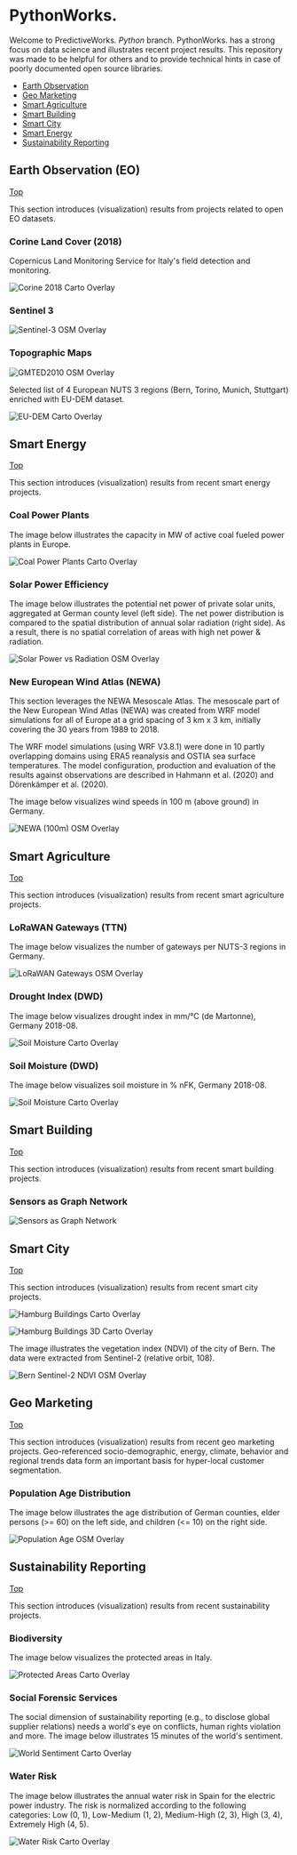 
# PythonWorks.<a id="top"></a>

Welcome to PredictiveWorks. *Python* branch. PythonWorks. has a strong focus on data science
and illustrates recent project results. This repository was made to be helpful for others and
to provide technical hints in case of poorly documented open source libraries. 

* [Earth Observation](#eo)
* [Geo Marketing](#gm)  
* [Smart Agriculture](#sa)  
* [Smart Building](#sb)  
* [Smart City](#sc)  
* [Smart Energy](#se)
* [Sustainability Reporting](#sr)

## Earth Observation (EO)<a id="eo"></a>

[Top](#top)

This section introduces (visualization) results from projects related to open EO datasets.

### Corine Land Cover (2018)

Copernicus Land Monitoring Service for Italy's field detection and monitoring.

![Corine 2018 Carto Overlay](https://github.com/predictiveworks/python-works/blob/main/images/corine2018-overlay-for-carto.png)

### Sentinel 3

![Sentinel-3 OSM Overlay](https://github.com/predictiveworks/python-works/blob/main/images/sentinel-3-overlay-for-osm.png)

### Topographic Maps

![GMTED2010 OSM Overlay](https://github.com/predictiveworks/python-works/blob/main/images/topography-italy-gmted2010-overlay-for-osm.png)

Selected list of 4 European NUTS 3 regions (Bern, Torino, Munich, Stuttgart) enriched with EU-DEM dataset.

![EU-DEM Carto Overlay](https://github.com/predictiveworks/python-works/blob/main/images/eu-cities-dem-overlay-for-carto.png)

## Smart Energy<a id="se"></a>

[Top](#top)

This section introduces (visualization) results from recent smart energy projects.

### Coal Power Plants

The image below illustrates the capacity in MW of active coal fueled power plants in Europe.

![Coal Power Plants Carto Overlay](https://github.com/predictiveworks/python-works/blob/main/images/coal-plants-europe-overlay-for-carto.png)

### Solar Power Efficiency

The image below illustrates the potential net power of private solar units, aggregated at German county level (left side).
The net power distribution is compared to the spatial distribution of annual solar radiation (right side). As a result, there 
is no spatial correlation of areas with high net power & radiation.

![Solar Power vs Radiation OSM Overlay](https://github.com/predictiveworks/python-works/blob/main/images/solar-power-vs-radiation-overlay-for-osm.png)

### New European Wind Atlas (NEWA)

This section leverages the NEWA Mesoscale Atlas. The mesoscale part of the New European Wind Atlas (NEWA) 
was created from WRF model simulations for all of Europe at a grid spacing of 3 km x 3 km, initially covering
the 30 years from 1989 to 2018. 

The WRF model simulations (using WRF V3.8.1) were done in 10 partly overlapping domains using ERA5 reanalysis 
and OSTIA sea surface temperatures. The model configuration, production and evaluation of the results against 
observations are described in Hahmann et al. (2020) and Dörenkämper et al. (2020). 

The image below visualizes wind speeds in 100 m (above ground) in Germany.

![NEWA (100m) OSM Overlay](https://github.com/predictiveworks/python-works/blob/main/images/newa-100m-overlay-for-osm.png)

## Smart Agriculture<a id="sa"></a>

[Top](#top)

This section introduces (visualization) results from recent smart agriculture projects.

### LoRaWAN Gateways (TTN)

The image below visualizes the number of gateways per NUTS-3 regions in Germany.

![LoRaWAN Gateways OSM Overlay](https://github.com/predictiveworks/python-works/blob/main/images/lorawan-gateways-overlay-for-osm.png)

### Drought Index (DWD)

The image below visualizes drought index in mm/°C (de Martonne), Germany 2018-08.

![Soil Moisture Carto Overlay](https://github.com/predictiveworks/python-works/blob/main/images/drought-index-2018-overlay-for-carto.png)

### Soil Moisture (DWD)

The image below visualizes soil moisture in % nFK, Germany 2018-08.

![Soil Moisture Carto Overlay](https://github.com/predictiveworks/python-works/blob/main/images/soil-moisture-2018-overlay-for-carto.png)

## Smart Building<a id="sb"></a>

[Top](#top)

This section introduces (visualization) results from recent smart building projects.

### Sensors as Graph Network

![Sensors as Graph Network](https://github.com/predictiveworks/python-works/blob/main/images/building-sensor-network-3d.png)

## Smart City<a id="sc"></a>

[Top](#top)

This section introduces (visualization) results from recent smart city projects.

![Hamburg Buildings Carto Overlay](https://github.com/predictiveworks/python-works/blob/main/images/hamburg-buildings-overlay-for-carto.png)

![Hamburg Buildings 3D Carto Overlay](https://github.com/predictiveworks/python-works/blob/main/images/hamburg-buildings-3d-overlay-for-carto.png)

The image illustrates the vegetation index (NDVI) of the city of Bern. The data were extracted from Sentinel-2 (relative orbit, 108).

![Bern Sentinel-2 NDVI OSM Overlay](https://github.com/predictiveworks/python-works/blob/main/images/bern-s2-ndvi-overlay-for-osm.png)

## Geo Marketing<a id="gm"></a>

[Top](#top)

This section introduces (visualization) results from recent geo marketing projects. Geo-referenced socio-demographic, energy, 
climate, behavior and regional trends data form an important basis for hyper-local customer segmentation. 

### Population Age Distribution

The image below illustrates the age distribution of German counties, elder persons (>= 60) on the left side, and children (<= 10)
on the right side.

![Population Age OSM Overlay](https://github.com/predictiveworks/python-works/blob/main/images/population-age-overlay-for-osm.png)

## Sustainability Reporting<a id="sr"></a>

[Top](#top)

This section introduces (visualization) results from recent sustainability projects.

### Biodiversity

The image below visualizes the protected areas in Italy.

![Protected Areas Carto Overlay](https://github.com/predictiveworks/python-works/blob/main/images/protected-areas-italy-overlay-for-carto.png)

### Social Forensic Services

The social dimension of sustainability reporting (e.g., to disclose global supplier relations) needs a world's eye
on conflicts, human rights violation and more. The image below illustrates 15 minutes of the world's sentiment.

![World Sentiment Carto Overlay](https://github.com/predictiveworks/python-works/blob/main/images/world-sentiment-15min-overlay-for-carto.png)

### Water Risk

The image below illustrates the annual water risk in Spain for the electric power industry. The risk is normalized
according to the following categories: Low (0, 1), Low-Medium (1, 2), Medium-High (2, 3), High (3, 4), Extremely High (4, 5).

![Water Risk Carto Overlay](https://github.com/predictiveworks/python-works/blob/main/images/annual-water-risk-spain-overlay-for-carto.png)



